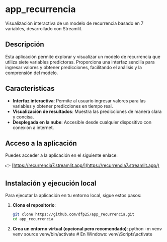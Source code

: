 # app_recurrencia

Visualización interactiva de un modelo de recurrencia basado en 7 variables, desarrollado con Streamlit.

## Descripción

Esta aplicación permite explorar y visualizar un modelo de recurrencia que utiliza siete variables predictoras. Proporciona una interfaz sencilla para ingresar valores y obtener predicciones, facilitando el análisis y la comprensión del modelo.

## Características

- **Interfaz interactiva**: Permite al usuario ingresar valores para las variables y obtener predicciones en tiempo real.
- **Visualización de resultados**: Muestra las predicciones de manera clara y concisa.
- **Desplegada en la nube**: Accesible desde cualquier dispositivo con conexión a internet.

## Acceso a la aplicación

Puedes acceder a la aplicación en el siguiente enlace:

👉 [https://recurrencia7.streamlit.app/](https://recurrencia7.streamlit.app/)

## Instalación y ejecución local

Para ejecutar la aplicación en tu entorno local, sigue estos pasos:

1. **Clona el repositorio**:

   ```bash
   git clone https://github.com/dfp25/app_recurrencia.git
   cd app_recurrencia

2. **Crea un entorno virtual (opcional pero recomendado)**:
python -m venv venv
source venv/bin/activate  # En Windows: venv\Scripts\activate
